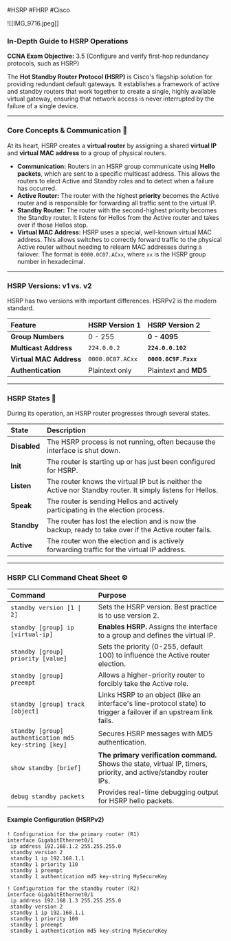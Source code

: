 #HSRP #FHRP #Cisco 

![[IMG_9716.jpeg]]

### In-Depth Guide to HSRP Operations

**CCNA Exam Objective:** 3.5 (Configure and verify first-hop redundancy protocols, such as HSRP)

The **Hot Standby Router Protocol (HSRP)** is Cisco's flagship solution for providing redundant default gateways. It establishes a framework of active and standby routers that work together to create a single, highly available virtual gateway, ensuring that network access is never interrupted by the failure of a single device.

***

### Core Concepts & Communication 📡

At its heart, HSRP creates a **virtual router** by assigning a shared **virtual IP** and **virtual MAC address** to a group of physical routers.

* **Communication:** Routers in an HSRP group communicate using **Hello packets**, which are sent to a specific multicast address. This allows the routers to elect Active and Standby roles and to detect when a failure has occurred.
* **Active Router:** The router with the highest **priority** becomes the Active router and is responsible for forwarding all traffic sent to the virtual IP.
* **Standby Router:** The router with the second-highest priority becomes the Standby router. It listens for Hellos from the Active router and takes over if those Hellos stop.
* **Virtual MAC Address:** HSRP uses a special, well-known virtual MAC address. This allows switches to correctly forward traffic to the physical Active router without needing to relearn MAC addresses during a failover. The format is `0000.0C07.ACxx`, where `xx` is the HSRP group number in hexadecimal.

---

### HSRP Versions: v1 vs. v2

HSRP has two versions with important differences. HSRPv2 is the modern standard.

| Feature | HSRP Version 1 | HSRP Version 2 |
| :--- | :--- | :--- |
| **Group Numbers** | 0 - 255 | **0 - 4095** |
| **Multicast Address** | `224.0.0.2` | **`224.0.0.102`** |
| **Virtual MAC Address**| `0000.0C07.ACxx` | **`0000.0C9F.Fxxx`** |
| **Authentication** | Plaintext only | Plaintext and **MD5** |

---

### HSRP States 🚦

During its operation, an HSRP router progresses through several states.

| State | Description |
| :--- | :--- |
| **Disabled** | The HSRP process is not running, often because the interface is shut down. |
| **Init** | The router is starting up or has just been configured for HSRP. |
| **Listen** | The router knows the virtual IP but is neither the Active nor Standby router. It simply listens for Hellos. |
| **Speak** | The router is sending Hellos and actively participating in the election process. |
| **Standby** | The router has lost the election and is now the backup, ready to take over if the Active router fails. |
| **Active** | The router won the election and is actively forwarding traffic for the virtual IP address. |

---

### HSRP CLI Command Cheat Sheet ⚙️

| Command | Purpose |
| :--- | :--- |
| `standby version [1 \| 2]` | Sets the HSRP version. Best practice is to use version 2. |
| `standby [group] ip [virtual-ip]` | **Enables HSRP.** Assigns the interface to a group and defines the virtual IP. |
| `standby [group] priority [value]` | Sets the priority (0-255, default 100) to influence the Active router election. |
| `standby [group] preempt` | Allows a higher-priority router to forcibly take the Active role. |
| `standby [group] track [object]` | Links HSRP to an object (like an interface's line-protocol state) to trigger a failover if an upstream link fails. |
| `standby [group] authentication md5 key-string [key]` | Secures HSRP messages with MD5 authentication. |
| `show standby [brief]` | **The primary verification command.** Shows the state, virtual IP, timers, priority, and active/standby router IPs. |
| `debug standby packets` | Provides real-time debugging output for HSRP hello packets. |

#### **Example Configuration (HSRPv2)**

```cisco
! Configuration for the primary router (R1)
interface GigabitEthernet0/1
 ip address 192.168.1.2 255.255.255.0
 standby version 2
 standby 1 ip 192.168.1.1
 standby 1 priority 110
 standby 1 preempt
 standby 1 authentication md5 key-string MySecureKey

! Configuration for the standby router (R2)
interface GigabitEthernet0/1
 ip address 192.168.1.3 255.255.255.0
 standby version 2
 standby 1 ip 192.168.1.1
 standby 1 priority 100
 standby 1 preempt
 standby 1 authentication md5 key-string MySecureKey
